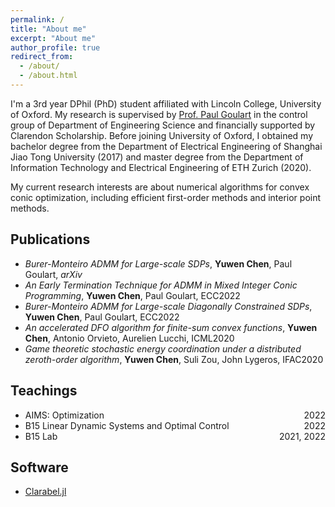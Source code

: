 ```yaml
---
permalink: /
title: "About me"
excerpt: "About me"
author_profile: true
redirect_from: 
  - /about/
  - /about.html
---
```


I'm a 3rd year DPhil (PhD) student affiliated with Lincoln College, University of Oxford. My research is supervised by [Prof. Paul Goulart](https://users.ox.ac.uk/~engs1373/) in the control group of Department of Engineering Science and financially supported by Clarendon Scholarship. Before joining University of Oxford, I obtained my bachelor degree from the Department of Electrical Engineering of Shanghai Jiao Tong University (2017) and master degree from the Department of Information Technology and Electrical Engineering of ETH Zurich (2020).

My current research interests are about numerical algorithms for convex conic optimization, including efficient first-order methods and interior point methods.


Publications
------
- *Burer-Monteiro ADMM for Large-scale SDPs*, **Yuwen Chen**, Paul Goulart, *arXiv*
- *An Early Termination Technique for ADMM in Mixed Integer Conic Programming*, **Yuwen Chen**, Paul Goulart, ECC2022 
- *Burer-Monteiro ADMM for Large-scale Diagonally Constrained SDPs*, **Yuwen Chen**, Paul Goulart, ECC2022
- *An accelerated DFO algorithm for finite-sum convex functions*, **Yuwen Chen**, Antonio Orvieto, Aurelien Lucchi, ICML2020 
- *Game theoretic stochastic energy coordination under a distributed zeroth-order algorithm*, **Yuwen Chen**, Suli Zou, John Lygeros, IFAC2020

Teachings
------
- <div style="text-align:left;">AIMS: Optimization<span style="float:right;">2022</span></div>     
- <div style="text-align:left;">B15 Linear Dynamic Systems and Optimal Control<span style="float:right;">2022</span></div>         
- <div style="text-align:left;">B15 Lab <span style="float:right;">2021, 2022</span></div>         

Software
------
- [Clarabel.jl](https://oxfordcontrol.github.io/ClarabelDocs/stable/)
